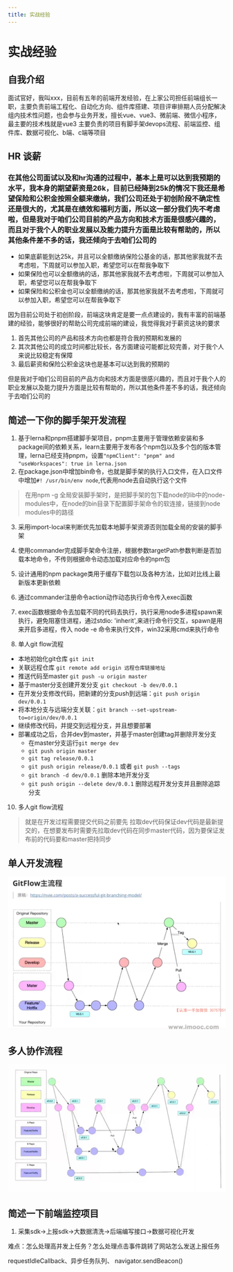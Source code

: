 ```yaml
---
title: 实战经验
---
```


# 实战经验

## 自我介绍

面试官好，我叫xxx，目前有五年的前端开发经验，在上家公司担任前端组长一职，主要负责前端工程化、自动化方向、组件库搭建、项目评审排期人员分配解决组内技术性问题，也会参与业务开发，擅长vue、vue3、微前端、微信小程序，最主要的技术栈就是vue3
主要负责的项目有脚手架devops流程、前端监控、组件库、数据可视化、b端、c端等项目

## HR 谈薪

### 在其他公司面试以及和hr沟通的过程中，基本上是可以达到我预期的水平，我本身的期望薪资是26k，目前已经降到25k的情况下我还是希望保险和公积金按照全额来缴纳，我们公司还处于初创阶段不确定性还是很大的，尤其是在绩效和福利方面，所以这一部分我们先不考虑啦，但是我对于咱们公司目前的产品方向和技术方面是很感兴趣的，而且对于我个人的职业发展以及能力提升方面是比较有帮助的，所以其他条件差不多的话，我还倾向于去咱们公司的

- 如果底薪能到达25k，并且可以全额缴纳保险公基金的话，那其他家我就不去考虑啦，下周就可以参加入职，希望您可以在帮我争取下
- 如果保险也可以全额缴纳的话，那其他家我就不去考虑啦，下周就可以参加入职，希望您可以在帮我争取下
- 如果保险和公积金也可以全额缴纳的话，那其他家我就不去考虑啦，下周就可以参加入职，希望您可以在帮我争取下

因为目前公司处于初创阶段，前端这块肯定是要一点点建设的，我有丰富的前端基建的经验，能够很好的帮助公司完成前端的建设，我觉得我对于薪资这块的要求

1. 首先其他公司的产品和技术方向也都是符合我的预期和发展的
2. 其次其他公司的成立时间都比较长，各方面建设可能都比较完善，对于我个人来说比较稳定有保障
3. 最后薪资和保险公积金这块也是基本可以达到我的预期的

但是我对于咱们公司目前的产品方向和技术方面是很感兴趣的，而且对于我个人的职业发展以及能力提升方面是比较有帮助的，所以其他条件差不多的话，我还倾向于去咱们公司的

## 简述一下你的脚手架开发流程

1. 基于lerna和pnpm搭建脚手架项目，pnpm主要用于管理依赖安装和多package间的依赖关系，learn主要用于发布各个npm包以及多个包的版本管理，lerna已经支持pnpm，设置`"npmClient": "pnpm" and "useWorkspaces": true in lerna.json`
2. 在package.json中增加bin命令，也就是脚手架的执行入口文件，在入口文件中增加`#! /usr/bin/env node`,代表用node去自动执行这个文件
> 在用npm -g 全局安装脚手架时，是把脚手架的包下载node的lib中的node-modules中，在node的bin目录下配置脚手架命令的软连接，链接到node modules中的路径
3. 采用import-local来判断优先加载本地脚手架资源否则加载全局的安装的脚手架
4. 使用commander完成脚手架命令注册，根据参数targetPath参数判断是否加载本地命令，不传则根据命令动态加载对应命令的npm包
5. 设计通用的npm package类用于缓存下载包以及各种方法，比如对比线上最新版本更新依赖
6. 通过commander注册命令action动作动态执行命令传入exec函数
7. exec函数根据命令去加载不同的代码去执行，执行采用node多进程spawn来执行，避免阻塞住进程，通过stdio: 'inherit',来进行命令行交互，spawn是用来开启多进程，传入 node -e 命令来执行文件，win32采用cmd来执行命令

8. 单人git flow流程

- 本地初始化git仓库 `git init`
- 关联远程仓库 `git remote add origin 远程仓库链接地址`
- 推送代码至master `git push -u origin master`
- 基于master分支创建开发分支 `git checkout -b dev/0.0.1`
- 在开发分支修改代码，把新建的分支push到远端：`git push origin dev/0.0.1`
- 将本地分支与远端分支关联：`git branch --set-upstream-to=origin/dev/0.0.1`
- 继续修改代码，并提交到远程分支，并且想要部署
- 部署成功之后，合并dev到master，并基于master创建tag并删除开发分支
    - 在master分支运行`git merge dev`
    - `git push origin master`
    - `git tag release/0.0.1`
    - `git push origin release/0.0.1`  或者 `git push --tags`
    - `git branch -d dev/0.0.1` 删除本地开发分支
    - `git push origin --delete dev/0.0.1` 删除远程开发分支并且删除追踪分支

10. 多人git flow流程


> 就是在开发过程需要提交代码之前要先 拉取dev代码保证dev代码是最新提交的，在想要发布时需要先拉取dev代码在同步master代码，因为要保证发布前的代码要和master把持同步

## 单人开发流程

![](./img/38.png)

## 多人协作流程

![](./img/39.png)


## 简述一下前端监控项目

1. 采集sdk->上报sdk->大数据清洗->后端编写接口->数据可视化开发

难点：怎么处理高并发上任务？怎么处理点击事件跳转了网站怎么发送上报任务

requestIdleCallback、异步任务队列、 navigator.sendBeacon()